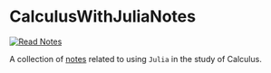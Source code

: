 # CalculusWithJuliaNotes

[![Read Notes](https://img.shields.io/badge/docs-latest-blue.svg)](https://jverzani.github.io/CalculusWithJuliaNotes.jl/)


A collection of [notes](https://jverzani.github.io/CalculusWithJuliaNotes.jl/) related to using `Julia` in the study of Calculus.
